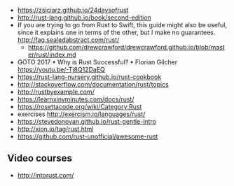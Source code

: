 - https://zsiciarz.github.io/24daysofrust
- http://rust-lang.github.io/book/second-edition
- If you are trying to go from Rust to Swift, this guide might also be useful, since it explains one in terms of the other, but I make no guarantees. http://faq.sealedabstract.com/rust/
  - https://github.com/drewcrawford/drewcrawford.github.io/blob/master/rust/index.md
- GOTO 2017 • Why is Rust Successful? • Florian Gilcher https://youtu.be/-Tj8Q12DaEQ
- https://rust-lang-nursery.github.io/rust-cookbook
- http://stackoverflow.com/documentation/rust/topics
- http://rustbyexample.com/
- https://learnxinyminutes.com/docs/rust/
- https://rosettacode.org/wiki/Category:Rust
- exercises http://exercism.io/languages/rust/
- https://stevedonovan.github.io/rust-gentle-intro
- http://xion.io/tag/rust.html
- https://github.com/rust-unofficial/awesome-rust

## Video courses

- http://intorust.com/
